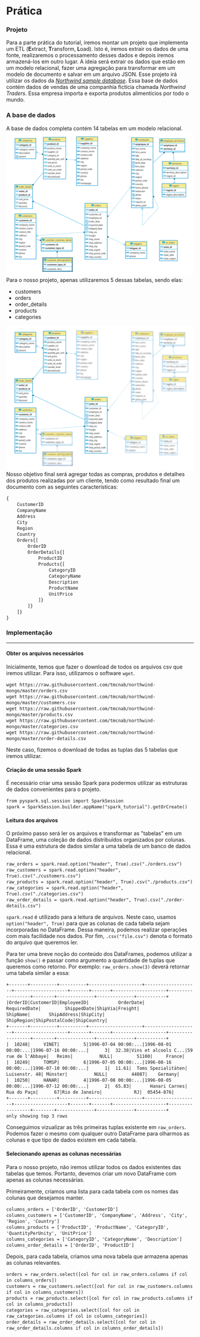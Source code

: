 # Prática

### Projeto
Para a parte prática do tutorial, iremos montar um projeto que implementa um ETL (**E**xtract, **T**ransform, **L**oad). Isto é, iremos extrair os dados de uma fonte, realizaremos o processamento desses dados e depois iremos armazená-los em outro lugar.
A ideia será extrair os dados que estão em um modelo relacional, fazer uma agregação para transformar em um modelo de documento e salvar em um arquivo JSON.
Esse projeto irá utilizar os dados da *[Northwind sample database](https://docs.yugabyte.com/latest/sample-data/northwind/)*. 
Essa base de dados contém dados de vendas de uma companhia fictícia chamada *Northwind Traders*. Essa empresa importa e exporta produtos alimentícios por todo o mundo.


### A base de dados
A base de dados completa contém 14 tabelas em um modelo relacional.  
![Diagrama base de dados](/img/diagrama_completo.png)
Para o nosso projeto, apenas utilizaremos 5 dessas tabelas, sendo elas:
* customers
* orders
* order_details 
* products
* categories

![Tabelas utilizadas no projeto](/img/diagrama_blur.png)
Nosso objetivo final será agregar todas as compras, produtos e detalhes dos produtos realizadas por um cliente, tendo como resultado final um documento com as seguintes características:

```
{
	CustomerID
	CompanyName
	Address
	City
	Region
	Country
	Orders{[
		OrderID
		OrderDetails{[
			ProductID
			Products{[
				CategoryID
				CategoryName
				Description
				ProductName
				UnitPrice
			]}
		]}
	]}
}
```

### Implementação

---

#### Obter os arquivos necessários
Inicialmente, temos que fazer o download de todos os arquivos csv que iremos utilizar.
Para isso, utilizamos o software `wget`.
```
wget https://raw.githubusercontent.com/tmcnab/northwind-mongo/master/orders.csv
wget https://raw.githubusercontent.com/tmcnab/northwind-mongo/master/customers.csv
wget https://raw.githubusercontent.com/tmcnab/northwind-mongo/master/products.csv
wget https://raw.githubusercontent.com/tmcnab/northwind-mongo/master/categories.csv
wget https://raw.githubusercontent.com/tmcnab/northwind-mongo/master/order-details.csv
```
Neste caso, fizemos o download de todas as tuplas das 5 tabelas que iremos utilizar.

#### Criação de uma sessão Spark
É necessário criar uma sessão Spark para podermos utilizar as estruturas de dados convenientes para o projeto.
```
from pyspark.sql.session import SparkSession
spark = SparkSession.builder.appName("spark_tutorial").getOrCreate()
```

#### Leitura dos arquivos
O próximo passo será ler os arquivos e transformar as "tabelas" em um DataFrame, uma coleção de dados distribuídos organizados por colunas. Essa é uma estrutura de dados similar a uma tabela de um banco de dados relacional.
```
raw_orders = spark.read.option("header", True).csv("./orders.csv")
raw_customers = spark.read.option("header", True).csv("./customers.csv")
raw_products = spark.read.option("header", True).csv("./products.csv")
raw_categories = spark.read.option("header", True).csv("./categories.csv")
raw_order_details = spark.read.option("header", True).csv("./order-details.csv")
```
`spark.read` é utilizado para a leitura de arquivos.
Neste caso, usamos `option("header", True)` para que as colunas de cada tabela sejam incorporadas no DataFrame. Dessa maneira, podemos realizar operações com mais facilidade nos dados. 
Por fim, `.csv("file.csv")` denota o formato do arquivo que queremos ler. 

Para ter uma breve noção do conteúdo dos DataFrames, podemos utilizar a função `show()` e passar como argumento a quantidade de tuplas que queremos como retorno.
Por exemplo:
`raw_orders.show(3)` deverá retornar uma tabela similar a essa:
```
+-------+----------+----------+--------------------+--------------------+--------------------+-------+-------+--------------------+------------------+--------+--------------+--------------+-----------+
|OrderID|CustomerID|EmployeeID|           OrderDate|        RequiredDate|         ShippedDate|ShipVia|Freight|            ShipName|       ShipAddress|ShipCity|    ShipRegion|ShipPostalCode|ShipCountry|
+-------+----------+----------+--------------------+--------------------+--------------------+-------+-------+--------------------+------------------+--------+--------------+--------------+-----------+
|  10248|     VINET|         5|1996-07-04 00:00:...|1996-08-01 00:00:...|1996-07-16 00:00:...|      3|  32.38|Vins et alcools C...|59 rue de l'Abbaye|   Reims|          NULL|         51100|     France|
|  10249|     TOMSP|         6|1996-07-05 00:00:...|1996-08-16 00:00:...|1996-07-10 00:00:...|      1|  11.61|  Toms Spezialitäten|     Luisenstr. 48| Münster|          NULL|         44087|    Germany|
|  10250|     HANAR|         4|1996-07-08 00:00:...|1996-08-05 00:00:...|1996-07-12 00:00:...|      2|  65.83|       Hanari Carnes|       Rua do Paço|      67|Rio de Janeiro|            RJ|  05454-876|
+-------+----------+----------+--------------------+--------------------+--------------------+-------+-------+--------------------+------------------+--------+--------------+--------------+-----------+
only showing top 3 rows

```
Conseguimos vizualizar as três primeiras tuplas existente em `raw_orders`. 
Podemos fazer o mesmo com qualquer outro DataFrame para olharmos as colunas e que tipo de dados existem em cada tabela.

#### Selecionando apenas as colunas necessárias
Para o nosso projeto, não iremos utilizar todos os dados existentes das tabelas que temos. Portanto, devemos criar um novo DataFrame com apenas as colunas necessárias.

Primeiramente, criamos uma lista para cada tabela com os nomes das colunas que desejamos manter.
```
columns_orders = ['OrderID', 'CustomerID']
columns_customers = ['CustomerID', 'CompanyName', 'Address', 'City', 'Region', 'Country']
columns_products = ['ProductID', 'ProductName', 'CategoryID', 'QuantityPerUnity', 'UnitPrice']
columns_categories = ['CategoryID', 'CategoryName', 'Description']
columns_order_details = ['OrderID', 'ProductID']
```

Depois, para cada tabela, criamos uma nova tabela que armazena apenas as colunas relevantes.
```
orders = raw_orders.select([col for col in raw_orders.columns if col in columns_orders])
customers = raw_customers.select([col for col in raw_customers.columns if col in columns_customers])
products = raw_products.select([col for col in raw_products.columns if col in columns_products])
categories = raw_categories.select([col for col in raw_categories.columns if col in columns_categories])
order_details = raw_order_details.select([col for col in raw_order_details.columns if col in columns_order_details])
```
